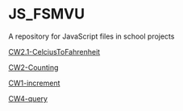 # JS_FSMVU
A repository for JavaScript files in school projects

[CW2.1-CelciusToFahrenheit](./celciusToFahrenheit.html)

[CW2-Counting](./Counting.html)

[CW1-increment](./abc.html)

[CW4-query](./cw4/)
